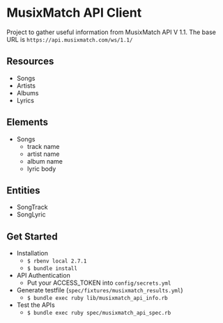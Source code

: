 # MusixMatch API Client

Project to gather useful information from MusixMatch API V 1.1. The base URL is `https://api.musixmatch.com/ws/1.1/`


## Resources

* Songs
* Artists
* Albums
* Lyrics


## Elements

* Songs
  - track name
  - artist name
  - album name
  - lyric body


## Entities

* SongTrack 
* SongLyric 


## Get Started

* Installation
  * `$ rbenv local 2.7.1`
  * `$ bundle install`
* API Authentication
  * Put your ACCESS_TOKEN into `config/secrets.yml`
* Generate testfile (`spec/fixtures/musixmatch_results.yml`)
  * `$ bundle exec ruby lib/musixmatch_api_info.rb`
* Test the APIs
  * `$ bundle exec ruby spec/musixmatch_api_spec.rb`

